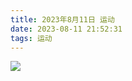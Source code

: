 ```yaml
---
title: 2023年8月11日 运动
date: 2023-08-11 21:52:31
tags: 运动
---
```


<link rel="stylesheet" href="/../css/images.css">
<!-- more -->
<img class="half" src="/../images/exercise/2023-08-11.jpg"></img>
